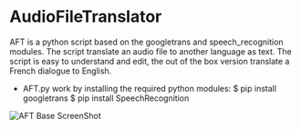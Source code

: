 # AudioFileTranslator
AFT is a python script based on the googletrans and speech_recognition modules. The script translate an audio file to another language as text. The script is easy to understand and edit, the out of the box version translate a French dialogue to English.

* AFT.py work by installing the required python modules:
$ pip install googletrans
$ pip install SpeechRecognition

![AFT Base ScreenShot](https://raw.githubusercontent.com/nnnzo/Ressources/master/img/Capture%20d%E2%80%99e%CC%81cran%202020-08-02%20a%CC%80%2012.28.09.png)
